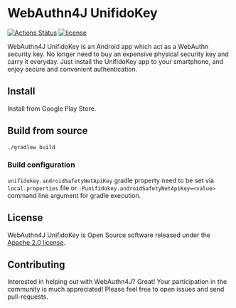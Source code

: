 # WebAuthn4J UnifidoKey

[![Actions Status](https://github.com/webauthn4j/UnifidoKey/workflows/CI/badge.svg)](https://github.com/webauthn4j/unifidokey/actions)
[![license](https://img.shields.io/github/license/webauthn4j/UnifidoKey.svg)](https://github.com/webauthn4j/UnifidoKey/blob/master/LICENSE.txt)

WebAuthn4J UnifidoKey is an Android app which act as a WebAuthn security key.
No longer need to buy an expensive physical security key and carry it everyday. 
Just install the UnifidoKey app to your smartphone, and enjoy secure and convenient authentication.

## Install

Install from Google Play Store.

## Build from source

```
./gradlew build
```

### Build configuration

`unifidokey.androidSafetyNetApiKey` gradle property need to be set via `local.properties` file or `-Punifidokey.androidSafetyNetApiKey=<value>` command line argument for gradle execution.

## License

WebAuthn4J UnifidoKey is Open Source software released under the
[Apache 2.0 license](http://www.apache.org/licenses/LICENSE-2.0.html).

## Contributing

Interested in helping out with WebAuthn4J? Great! Your participation in the community is much appreciated!
Please feel free to open issues and send pull-requests.